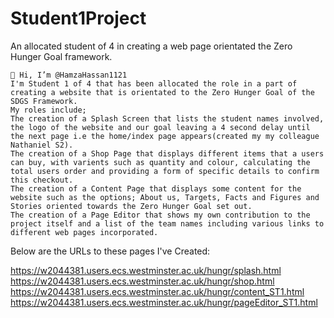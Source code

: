 # Student1Project
An allocated student of 4 in creating a web page orientated the Zero Hunger Goal framework.

    👋 Hi, I’m @HamzaHassan1121
    I'm Student 1 of 4 that has been allocated the role in a part of creating a website that is orientated to the Zero Hunger Goal of the SDGS Framework.
    My roles include;
    The creation of a Splash Screen that lists the student names involved, the logo of the website and our goal leaving a 4 second delay until the next page i.e the home/index page appears(created my my colleague Nathaniel S2).
    The creation of a Shop Page that displays different items that a users can buy, with varients such as quantity and colour, calculating the total users order and providing a form of specific details to confirm this checkout.
    The creation of a Content Page that displays some content for the website such as the options; About us, Targets, Facts and Figures and Stories oriented towards the Zero Hunger Goal set out.
    The creation of a Page Editor that shows my own contribution to the project itself and a list of the team names including various links to different web pages incorporated.


Below are the URLs to these pages I've Created:

https://w2044381.users.ecs.westminster.ac.uk/hungr/splash.html
https://w2044381.users.ecs.westminster.ac.uk/hungr/shop.html
https://w2044381.users.ecs.westminster.ac.uk/hungr/content_ST1.html
https://w2044381.users.ecs.westminster.ac.uk/hungr/pageEditor_ST1.html
